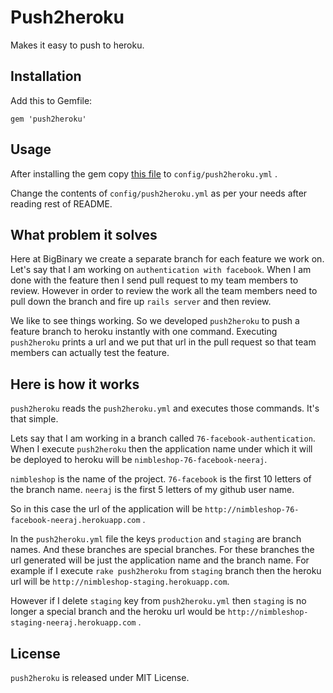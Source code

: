 # Push2heroku

Makes it easy to push to heroku.

## Installation

Add this to Gemfile:

    gem 'push2heroku'

## Usage

After installing the gem copy [this file](https://raw.github.com/gist/3098161/578dad8cd3933834712a8afdf33520221dbdb986/push2heroku.yml) to `config/push2heroku.yml` .

Change the contents of `config/push2heroku.yml` as per your needs after
reading rest of README.

## What problem it solves

Here at BigBinary we create a separate branch for each feature we work
on. Let's say that I am working on `authentication with facebook`.
When I am done with the feature then I send pull request to my team
members to review. However in order to review the work all the team
members need to pull down the branch and fire up `rails server` and then
review.

We like to see things working. So we developed `push2heroku` to push a
feature branch to heroku instantly with one command. Executing
`push2heroku` prints a url and we put that url in the pull request so
that team members can actually test the feature.

## Here is how it works

`push2heroku` reads the `push2heroku.yml` and executes those commands.
It's that simple.

Lets say that I am working in a branch called
`76-facebook-authentication`. When I execute `push2heroku` then the
application name under which it will be deployed to heroku will be
`nimbleshop-76-facebook-neeraj`.

`nimbleshop` is the name of the project.
`76-facebook` is the first 10 letters of the branch name.
`neeraj` is the first 5 letters of my github user name.

So in this case the url of the application will be
`http://nimbleshop-76-facebook-neeraj.herokuapp.com` .

In the `push2heroku.yml` file the keys `production` and `staging`
are branch names. And these branches are special branches. For these
branches the url generated will be just the application name and the
branch name. For example if I execute `rake push2heroku` from `staging`
branch then the heroku url will be
`http://nimbleshop-staging.herokuapp.com`.

However if I delete `staging` key from `push2heroku.yml` then `staging`
is no longer a special branch and the heroku url would be
`http://nimbleshop-staging-neeraj.herokuapp.com` .


## License

`push2heroku` is released under MIT License.
